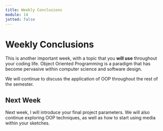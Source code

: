 ```yaml
---
title: Weekly Conclusions
module: 14
jotted: false
---
```


# Weekly Conclusions

This is another important week, with a topic that you **will use** throughout your coding life. Object Oriented Programming is a paradigm that has become pervasive within computer science and software design.

We will continue to discuss the application of OOP throughout the rest of the semester.



## Next Week

Next week, I will introduce your final project parameters. We will also continue exploring OOP techniques, as well as how to start using media within your sketches.
